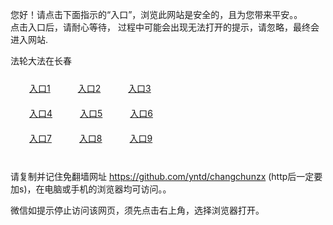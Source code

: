 您好！请点击下面指示的“入口”，浏览此网站是安全的，且为您带来平安。。 <br/>
点击入口后，请耐心等待， 过程中可能会出现无法打开的提示，请忽略，最终会进入网站. </br>

法轮大法在长春<br/>
<div style="padding:10px"><a style="margin:20px" target="_blank" href="https://d338cyc4pkofq6.cloudfront.net/2Qpsp?tbfsph" id="ccLink1" rel="nofollow">入口1</a> <a target="_blank" style="margin:20px" href="https://dz5bk6rbqy4bm.cloudfront.net/2Qpsp?rnlwvnca" id="ccLink2" rel="nofollow">入口2</a> <a style="margin:20px" target="_blank" href="https://d1xz2r6c89ho9z.cloudfront.net/2Qpsp?aporvl" id="ccLink3" rel="nofollow">入口3</a></div>

<div style="padding:10px" ><a style="margin:20px" target="_blank" href="https://d338cyc4pkofq6.cloudfront.net/2Qpsp?tbfsph" id="ccLink4" rel="nofollow">入口4</a> <a style="margin:20px" href="https://dz5bk6rbqy4bm.cloudfront.net/2Qpsp?rnlwvnca" target="_blank" id="ccLink5" rel="nofollow">入口5</a> <a style="margin:20px" href="https://d1xz2r6c89ho9z.cloudfront.net/2Qpsp?aporvl" target="_blank" id="ccLink6" rel="nofollow">入口6</a></div>

<div style="padding:10px"><a style="margin:20px" target="_blank" href="https://d338cyc4pkofq6.cloudfront.net/2Qpsp?tbfsph" id="ccLink7" rel="nofollow">入口7</a> <a style="margin:20px" href="https://dz5bk6rbqy4bm.cloudfront.net/2Qpsp?rnlwvnca" target="_blank" id="ccLink8" rel="nofollow">入口8</a> <a style="margin:20px" target="_blank" href="https://d1xz2r6c89ho9z.cloudfront.net/2Qpsp?aporvl" id="ccLink9" rel="nofollow">入口9</a></div>

<br/>



请复制并记住免翻墙网址 https://github.com/yntd/changchunzx (http后一定要加s)，在电脑或手机的浏览器均可访问。。<br/>

微信如提示停止访问该网页，须先点击右上角，选择浏览器打开。
